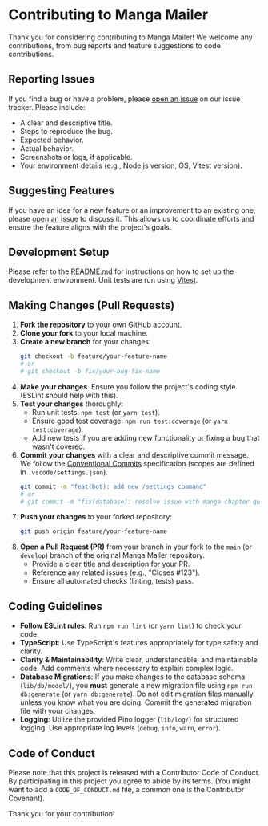 # Contributing to Manga Mailer

Thank you for considering contributing to Manga Mailer! We welcome any contributions, from bug reports and feature suggestions to code contributions.

## Reporting Issues

If you find a bug or have a problem, please [open an issue](<LINK_TO_YOUR_ISSUES_PAGE_ON_GITHUB_ETC>) on our issue tracker.
Please include:

*   A clear and descriptive title.
*   Steps to reproduce the bug.
*   Expected behavior.
*   Actual behavior.
*   Screenshots or logs, if applicable.
*   Your environment details (e.g., Node.js version, OS, Vitest version).

## Suggesting Features

If you have an idea for a new feature or an improvement to an existing one, please [open an issue](<LINK_TO_YOUR_ISSUES_PAGE_ON_GITHUB_ETC>) to discuss it. This allows us to coordinate efforts and ensure the feature aligns with the project's goals.

## Development Setup

Please refer to the [README.md](../README.md#️-installation) for instructions on how to set up the development environment.
Unit tests are run using [Vitest](https://vitest.dev/).

## Making Changes (Pull Requests)

1.  **Fork the repository** to your own GitHub account.
2.  **Clone your fork** to your local machine.
3.  **Create a new branch** for your changes:
    ```bash
    git checkout -b feature/your-feature-name
    # or
    # git checkout -b fix/your-bug-fix-name
    ```
4.  **Make your changes**. Ensure you follow the project's coding style (ESLint should help with this).
5.  **Test your changes** thoroughly:
    *   Run unit tests: `npm test` (or `yarn test`).
    *   Ensure good test coverage: `npm run test:coverage` (or `yarn test:coverage`).
    *   Add new tests if you are adding new functionality or fixing a bug that wasn't covered.
6.  **Commit your changes** with a clear and descriptive commit message. We follow the [Conventional Commits](https://www.conventionalcommits.org/) specification (scopes are defined in `.vscode/settings.json`).
    ```bash
    git commit -m "feat(bot): add new /settings command"
    # or
    # git commit -m "fix(database): resolve issue with manga chapter query"
    ```
7.  **Push your changes** to your forked repository:
    ```bash
    git push origin feature/your-feature-name
    ```
8.  **Open a Pull Request (PR)** from your branch in your fork to the `main` (or `develop`) branch of the original Manga Mailer repository.
    *   Provide a clear title and description for your PR.
    *   Reference any related issues (e.g., "Closes #123").
    *   Ensure all automated checks (linting, tests) pass.

## Coding Guidelines

*   **Follow ESLint rules**: Run `npm run lint` (or `yarn lint`) to check your code.
*   **TypeScript**: Use TypeScript's features appropriately for type safety and clarity.
*   **Clarity & Maintainability**: Write clear, understandable, and maintainable code. Add comments where necessary to explain complex logic.
*   **Database Migrations**: If you make changes to the database schema (`lib/db/model/`), you **must** generate a new migration file using `npm run db:generate` (or `yarn db:generate`). Do not edit migration files manually unless you know what you are doing. Commit the generated migration file with your changes.
*   **Logging**: Utilize the provided Pino logger (`lib/log/`) for structured logging. Use appropriate log levels (`debug`, `info`, `warn`, `error`).

## Code of Conduct

Please note that this project is released with a Contributor Code of Conduct. By participating in this project you agree to abide by its terms. (You might want to add a `CODE_OF_CONDUCT.md` file, a common one is the Contributor Covenant).

Thank you for your contribution!
